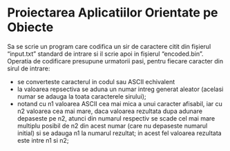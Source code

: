 # Proiectarea Aplicatiilor Orientate pe Obiecte

Sa se scrie un program care codifica un sir de caractere citit din fișierul “input.txt” standard de intrare si il scrie apoi in fișierul “encoded.bin”. Operatia de codificare presupune urmatorii pasi, pentru fiecare caracter din sirul de intrare: 
- se converteste caracterul in codul sau ASCII echivalent
- la valoarea repsectiva se aduna un numar intreg generat aleator (acelasi numar se adauga la toata caracterele sirului);
- notand cu n1 valoarea ASCII cea mai mica a unui caracter afisabil, iar cu n2 valoarea cea mai mare, daca valoarea rezultata dupa adunare depaseste pe n2, atunci din numarul respectiv se scade cel mai mare multiplu posibil de n2 din acest numar (care nu depaseste numarul initial) si se adauga n1 la numarul rezultat; in acest fel valoarea rezultata este intre n1 si n2;
